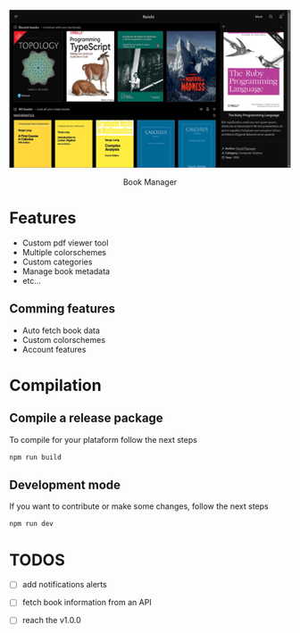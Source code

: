 ![preview](./resources/preview.png)

<p align="center">Book Manager</p>

# Features
- Custom pdf viewer tool
- Multiple colorschemes
- Custom categories
- Manage book metadata
- etc...

## Comming features
- Auto fetch book data
- Custom colorschemes
- Account features

# Compilation
## Compile a release package
To compile for your plataform follow the next steps

```bash
npm run build
```
## Development mode
If you want to contribute or make some changes, follow the next steps

```bash
npm run dev
```
# TODOS
- [ ] add notifications alerts
- [ ] fetch book information from an API
- [ ] reach the v1.0.0

